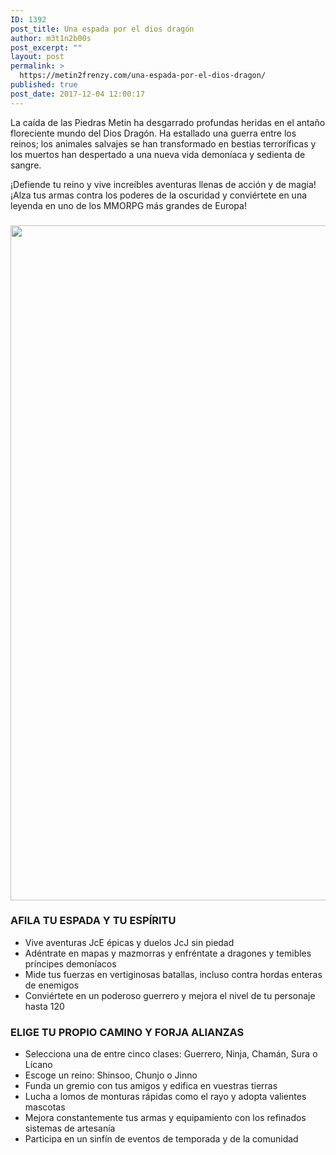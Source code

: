 ```yaml
---
ID: 1392
post_title: Una espada por el dios dragón
author: m3t1n2b00s
post_excerpt: ""
layout: post
permalink: >
  https://metin2frenzy.com/una-espada-por-el-dios-dragon/
published: true
post_date: 2017-12-04 12:00:17
---
```

La caída de las Piedras Metin ha desgarrado profundas heridas en el antaño floreciente mundo del Dios Dragón. Ha estallado una guerra entre los reinos; los animales salvajes se han transformado en bestias terroríficas y los muertos han despertado a una nueva vida demoníaca y sedienta de sangre.

¡Defiende tu reino y vive increíbles aventuras llenas de acción y de magia! ¡Alza tus armas contra los poderes de la oscuridad y conviértete en una leyenda en uno de los MMORPG más grandes de Europa!
<h3 id="afilatuespadaytuespritu"><img class="alignnone size-full wp-image-1702" src="https://metin2frenzy.com/wp-content/uploads/2017/12/wp2221110-metin2-wallpapers.jpg" alt="" width="1920" height="1080" /></h3>
<h3>AFILA TU ESPADA Y TU ESPÍRITU</h3>
<ul>
 	<li>Vive aventuras JcE épicas y duelos JcJ sin piedad</li>
 	<li>Adéntrate en mapas y mazmorras y enfréntate a dragones y temibles príncipes demoníacos</li>
 	<li>Mide tus fuerzas en vertiginosas batallas, incluso contra hordas enteras de enemigos</li>
 	<li>Conviértete en un poderoso guerrero y mejora el nivel de tu personaje hasta 120</li>
</ul>
<h3 id="eligetupropiocaminoyforjaalianzas">ELIGE TU PROPIO CAMINO Y FORJA ALIANZAS</h3>
<ul>
 	<li>Selecciona una de entre cinco clases: Guerrero, Ninja, Chamán, Sura o Lícano</li>
 	<li>Escoge un reino: Shinsoo, Chunjo o Jinno</li>
 	<li>Funda un gremio con tus amigos y edifica en vuestras tierras</li>
 	<li>Lucha a lomos de monturas rápidas como el rayo y adopta valientes mascotas</li>
 	<li>Mejora constantemente tus armas y equipamiento con los refinados sistemas de artesanía</li>
 	<li>Participa en un sinfín de eventos de temporada y de la comunidad</li>
</ul>
<div class="jfk-bubble gtx-bubble" style="visibility: visible; left: -46px; top: 220px; opacity: 1;" role="alertdialog" aria-describedby="bubble-3">
<div id="bubble-3" class="jfk-bubble-content-id">
<div id="gtx-host" style="min-width: 200px; max-width: 400px;"></div>
</div>
<div class="jfk-bubble-closebtn-id jfk-bubble-closebtn" tabindex="0" role="button" aria-label="Close"></div>
<div class="jfk-bubble-arrow-id jfk-bubble-arrow jfk-bubble-arrowdown" style="left: 295.5px;">
<div class="jfk-bubble-arrowimplbefore"></div>
<div class="jfk-bubble-arrowimplafter"></div>
</div>
</div>